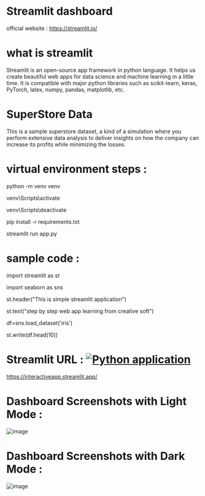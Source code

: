 # Streamlit dashboard
official website : https://streamlit.io/

# what is streamlit
Streamlit is an open-source app framework in python language. It helps us create beautiful web apps for data science and machine learning in a little time. 
It is compatible with major python libraries such as scikit-learn, keras, PyTorch, latex, numpy, pandas, matplotlib, etc.

# SuperStore Data
 This is a sample superstore dataset, a kind of a simulation where you perform extensive data analysis to deliver insights on how the company can increase 
 its profits while minimizing the losses.
 
# virtual environment steps :
 python -m venv venv

 venv\Scripts\activate

 venv\Scripts\deactivate

 pip install -r requirements.txt

 streamlit run app.py

# sample code :
import streamlit as st

import seaborn as sns

st.header("This is simple streamlit application")

st.text("step by step web app learning from creative soft")

df=sns.load_dataset('iris')

st.write(df.head(10))

# Streamlit URL :  [![Python application](https://github.com/kaushik-prasad-dey/Python-Streamlit-dashboard/actions/workflows/python-app.yml/badge.svg)](https://github.com/kaushik-prasad-dey/Python-Streamlit-dashboard/actions/workflows/python-app.yml)

https://interactiveapp.streamlit.app/

# Dashboard Screenshots with Light Mode :
![image](https://github.com/kaushik-prasad-dey/Python-Streamlit-dashboard/assets/109330283/dca6bf8d-49dd-4489-964a-06ec00518aa6)

# Dashboard Screenshots with Dark Mode :
![image](https://github.com/kaushik-prasad-dey/Python-Streamlit-dashboard/assets/109330283/b1aa18ec-2b63-42fd-a737-16a805384e4d)



